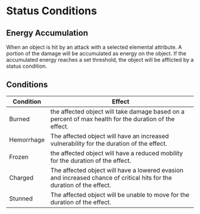 # Status Conditions

## Energy Accumulation

When an object is hit by an attack with a selected elemental attribute. A portion of the damage will be accumulated as energy on the object. If the accumulated energy reaches a set threshold, the object will be afflicted by a status condition.

## Conditions

| Condition | Effect |
| --- | --- |
| Burned | the affected object will take damage based on a percent of max health for the duration of the effect. |
| Hemorrhage | The affected object will have an increased vulnerability for the duration of the effect. |
| Frozen | the affected object will have a reduced mobility for the duration of the effect. |
| Charged | The affected object will have a lowered evasion and increased chance of critical hits for the duration of the effect. |
| Stunned |  The affected object will be unable to move for the duration of the effect. |